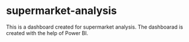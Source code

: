 # supermarket-analysis
This is a dashboard created for supermarket analysis.
The dashboarad is created with the help of Power BI.
